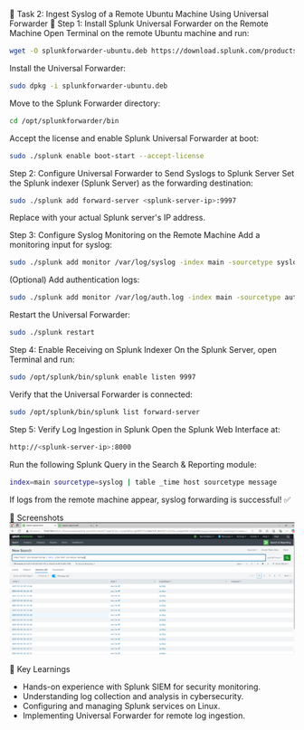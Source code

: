 📂 Task 2: Ingest Syslog of a Remote Ubuntu Machine Using Universal Forwarder 🔄
Step 1: Install Splunk Universal Forwarder on the Remote Machine
Open Terminal on the remote Ubuntu machine and run:
```bash
wget -O splunkforwarder-ubuntu.deb https://download.splunk.com/products/universalforwarder/releases/latest/linux/splunkforwarder-latest-linux-2.0-amd64.deb
```
Install the Universal Forwarder:
```bash
sudo dpkg -i splunkforwarder-ubuntu.deb
```

Move to the Splunk Forwarder directory:
```bash
cd /opt/splunkforwarder/bin
```

Accept the license and enable Splunk Universal Forwarder at boot:
```bash
sudo ./splunk enable boot-start --accept-license
```

Step 2: Configure Universal Forwarder to Send Syslogs to Splunk Server
Set the Splunk indexer (Splunk Server) as the forwarding destination:
```bash
sudo ./splunk add forward-server <splunk-server-ip>:9997
```
Replace <splunk-server-ip> with your actual Splunk server's IP address.

Step 3: Configure Syslog Monitoring on the Remote Machine
Add a monitoring input for syslog:
```bash
sudo ./splunk add monitor /var/log/syslog -index main -sourcetype syslog
```

(Optional) Add authentication logs:
```bash
sudo ./splunk add monitor /var/log/auth.log -index main -sourcetype authlog
```

Restart the Universal Forwarder:
```bash
sudo ./splunk restart
```
Step 4: Enable Receiving on Splunk Indexer
On the Splunk Server, open Terminal and run:
```bash
sudo /opt/splunk/bin/splunk enable listen 9997
```

Verify that the Universal Forwarder is connected:
```bash
sudo /opt/splunk/bin/splunk list forward-server

```

Step 5: Verify Log Ingestion in Splunk
Open the Splunk Web Interface at:
```bash
http://<splunk-server-ip>:8000
```
Run the following Splunk Query in the Search & Reporting module:
```bash
index=main sourcetype=syslog | table _time host sourcetype message
```

If logs from the remote machine appear, syslog forwarding is successful! ✅


📸 Screenshots
![Successful Logs](./screenshots/splunk%20syslog%20collection.png)


🎯 Key Learnings
- Hands-on experience with Splunk SIEM for security monitoring.
- Understanding log collection and analysis in cybersecurity.
- Configuring and managing Splunk services on Linux.
- Implementing Universal Forwarder for remote log ingestion.
